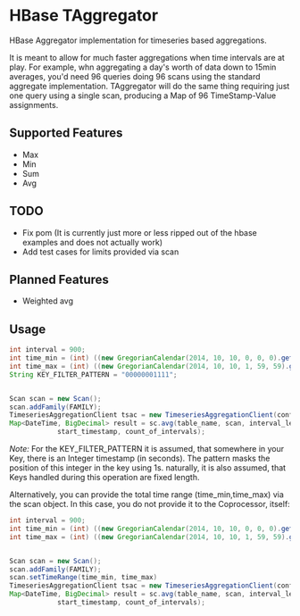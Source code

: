 # HBase TAggregator

HBase Aggregator implementation for timeseries based aggregations.

It is meant to allow for much faster aggregations when time intervals are at play. For example, whn aggregating a day's worth of data down to 15min averages, you'd need 96 queries doing 96 scans using the standard aggregate implementation. TAggregator will do the same thing requiring just one query using a single scan, producing a Map of 96 TimeStamp-Value assignments.

## Supported Features

* Max
* Min
* Sum
* Avg

## TODO

* Fix pom (It is currently just more or less ripped out of the hbase examples and does not actually work)
* Add test cases for limits provided via scan

## Planned Features

* Weighted avg

## Usage

```java
int interval = 900;
int time_min = (int) ((new GregorianCalendar(2014, 10, 10, 0, 0, 0).getTime().getTime()) / 1000);
int time_max = (int) ((new GregorianCalendar(2014, 10, 10, 1, 59, 59).getTime().getTime()) / 1000);
String KEY_FILTER_PATTERN = "00000001111";


Scan scan = new Scan();
scan.addFamily(FAMILY);
TimeseriesAggregationClient tsac = new TimeseriesAggregationClient(conf, interval, time_min, time_max, KEY_FILTER_PATTERN);
Map<DateTime, BigDecimal> result = sc.avg(table_name, scan, interval_length,
            start_timestamp, count_of_intervals);
```

*Note:* For the KEY_FILTER_PATTERN it is assumed, that somewhere in your Key, there is an Integer timestamp (in seconds). The pattern masks the position of this integer in the key using 1s. naturally, it is also assumed, that Keys handled during this operation are fixed length.

Alternatively, you can provide the total time range (time_min,time_max) via the scan object. In this case, you do not provide it to the Coprocessor, itself:


```java
int interval = 900;
int time_min = (int) ((new GregorianCalendar(2014, 10, 10, 0, 0, 0).getTime().getTime()) / 1000);
int time_max = (int) ((new GregorianCalendar(2014, 10, 10, 1, 59, 59).getTime().getTime()) / 1000);


Scan scan = new Scan();
scan.addFamily(FAMILY);
scan.setTimeRange(time_min, time_max)
TimeseriesAggregationClient tsac = new TimeseriesAggregationClient(conf, interval);
Map<DateTime, BigDecimal> result = sc.avg(table_name, scan, interval_length,
            start_timestamp, count_of_intervals);
```
